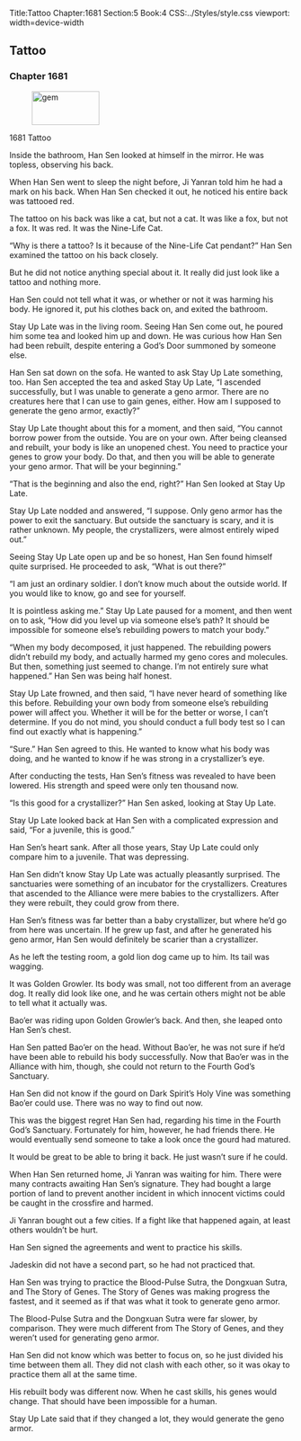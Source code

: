Title:Tattoo 
Chapter:1681 
Section:5 
Book:4 
CSS:../Styles/style.css 
viewport: width=device-width
  
## Tattoo
### Chapter 1681 
<figure>
	<img src="../Images/gem.gif" alt="gem" id="gem" width="120" height="60" />
</figure>
  

  
  1681 Tattoo

Inside the bathroom, Han Sen looked at himself in the mirror. He was topless, observing his back.

When Han Sen went to sleep the night before, Ji Yanran told him he had a mark on his back. When Han Sen checked it out, he noticed his entire back was tattooed red.

The tattoo on his back was like a cat, but not a cat. It was like a fox, but not a fox. It was red. It was the Nine-Life Cat.

“Why is there a tattoo? Is it because of the Nine-Life Cat pendant?” Han Sen examined the tattoo on his back closely.

But he did not notice anything special about it. It really did just look like a tattoo and nothing more.

Han Sen could not tell what it was, or whether or not it was harming his body. He ignored it, put his clothes back on, and exited the bathroom.

Stay Up Late was in the living room. Seeing Han Sen come out, he poured him some tea and looked him up and down. He was curious how Han Sen had been rebuilt, despite entering a God’s Door summoned by someone else.

Han Sen sat down on the sofa. He wanted to ask Stay Up Late something, too. Han Sen accepted the tea and asked Stay Up Late, “I ascended successfully, but I was unable to generate a geno armor. There are no creatures here that I can use to gain genes, either. How am I supposed to generate the geno armor, exactly?”

Stay Up Late thought about this for a moment, and then said, “You cannot borrow power from the outside. You are on your own. After being cleansed and rebuilt, your body is like an unopened chest. You need to practice your genes to grow your body. Do that, and then you will be able to generate your geno armor. That will be your beginning.”

“That is the beginning and also the end, right?” Han Sen looked at Stay Up Late.

Stay Up Late nodded and answered, “I suppose. Only geno armor has the power to exit the sanctuary. But outside the sanctuary is scary, and it is rather unknown. My people, the crystallizers, were almost entirely wiped out.”

Seeing Stay Up Late open up and be so honest, Han Sen found himself quite surprised. He proceeded to ask, “What is out there?”

“I am just an ordinary soldier. I don’t know much about the outside world. If you would like to know, go and see for yourself.

It is pointless asking me.” Stay Up Late paused for a moment, and then went on to ask, “How did you level up via someone else’s path? It should be impossible for someone else’s rebuilding powers to match your body.”

“When my body decomposed, it just happened. The rebuilding powers didn’t rebuild my body, and actually harmed my geno cores and molecules. But then, something just seemed to change. I’m not entirely sure what happened.” Han Sen was being half honest.

Stay Up Late frowned, and then said, “I have never heard of something like this before. Rebuilding your own body from someone else’s rebuilding power will affect you. Whether it will be for the better or worse, I can’t determine. If you do not mind, you should conduct a full body test so I can find out exactly what is happening.”

“Sure.” Han Sen agreed to this. He wanted to know what his body was doing, and he wanted to know if he was strong in a crystallizer’s eye.

After conducting the tests, Han Sen’s fitness was revealed to have been lowered. His strength and speed were only ten thousand now.

“Is this good for a crystallizer?” Han Sen asked, looking at Stay Up Late.

Stay Up Late looked back at Han Sen with a complicated expression and said, “For a juvenile, this is good.”

Han Sen’s heart sank. After all those years, Stay Up Late could only compare him to a juvenile. That was depressing.

Han Sen didn’t know Stay Up Late was actually pleasantly surprised. The sanctuaries were something of an incubator for the crystallizers. Creatures that ascended to the Alliance were mere babies to the crystallizers. After they were rebuilt, they could grow from there.

Han Sen’s fitness was far better than a baby crystallizer, but where he’d go from here was uncertain. If he grew up fast, and after he generated his geno armor, Han Sen would definitely be scarier than a crystallizer.

As he left the testing room, a gold lion dog came up to him. Its tail was wagging.

It was Golden Growler. Its body was small, not too different from an average dog. It really did look like one, and he was certain others might not be able to tell what it actually was.

Bao’er was riding upon Golden Growler’s back. And then, she leaped onto Han Sen’s chest.

Han Sen patted Bao’er on the head. Without Bao’er, he was not sure if he’d have been able to rebuild his body successfully. Now that Bao’er was in the Alliance with him, though, she could not return to the Fourth God’s Sanctuary.

Han Sen did not know if the gourd on Dark Spirit’s Holy Vine was something Bao’er could use. There was no way to find out now.

This was the biggest regret Han Sen had, regarding his time in the Fourth God’s Sanctuary. Fortunately for him, however, he had friends there. He would eventually send someone to take a look once the gourd had matured.

It would be great to be able to bring it back. He just wasn’t sure if he could.

When Han Sen returned home, Ji Yanran was waiting for him. There were many contracts awaiting Han Sen’s signature. They had bought a large portion of land to prevent another incident in which innocent victims could be caught in the crossfire and harmed.

Ji Yanran bought out a few cities. If a fight like that happened again, at least others wouldn’t be hurt.

Han Sen signed the agreements and went to practice his skills.

Jadeskin did not have a second part, so he had not practiced that.

Han Sen was trying to practice the Blood-Pulse Sutra, the Dongxuan Sutra, and The Story of Genes. The Story of Genes was making progress the fastest, and it seemed as if that was what it took to generate geno armor.

The Blood-Pulse Sutra and the Dongxuan Sutra were far slower, by comparison. They were much different from The Story of Genes, and they weren’t used for generating geno armor.

Han Sen did not know which was better to focus on, so he just divided his time between them all. They did not clash with each other, so it was okay to practice them all at the same time.

His rebuilt body was different now. When he cast skills, his genes would change. That should have been impossible for a human.

Stay Up Late said that if they changed a lot, they would generate the geno armor.
